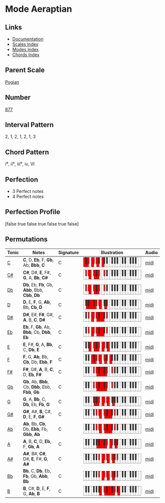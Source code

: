 # Mode Aeraptian

## Links

- [Documentation](README.md)
- [Scales Index](Scales.md)
- [Modes Index](Modes.md)
- [Chords Index](Chords.md)

## Parent Scale

[Pogian](ScalePogian.md)

## Number

[877](https://ianring.com/musictheory/scales/877)

## Interval Pattern

2, 1, 2, 1, 2, 1, 3

## Chord Pattern

i⁰, ii⁰, iii⁰, iv, VI

## Perfection

- 3 Perfect notes
- 4 Perfect notes

## Perfection Profile

[false true false true false true false]

## Permutations

| Tonic | Notes | Signature | Illustration | Audio |
|-------|-------|-----------|--------------|-------|
| [C](ModeCNaturalAeraptian.md) | **C**, D, **Eb**, F, **Gb**, Ab, **Bbb**, **C** | C | ![CNaturalAeraptian](ModeCNaturalAeraptian.png) | [midi](https://github.com/edipermadi/music/blob/main/docs/ModeCNaturalAeraptian.mid?raw=true) |
| [C#](ModeCSharpAeraptian.md) | **C#**, D#, **E**, F#, **G**, A, **Bb**, **C#** | C | ![CSharpAeraptian](ModeCSharpAeraptian.png) | [midi](https://github.com/edipermadi/music/blob/main/docs/ModeCSharpAeraptian.mid?raw=true) |
| [Db](ModeDFlatAeraptian.md) | **Db**, Eb, **Fb**, Gb, **Abb**, Bbb, **Cbb**, **Db** | C | ![DFlatAeraptian](ModeDFlatAeraptian.png) | [midi](https://github.com/edipermadi/music/blob/main/docs/ModeDFlatAeraptian.mid?raw=true) |
| [D](ModeDNaturalAeraptian.md) | **D**, E, **F**, G, **Ab**, Bb, **Cb**, **D** | C | ![DNaturalAeraptian](ModeDNaturalAeraptian.png) | [midi](https://github.com/edipermadi/music/blob/main/docs/ModeDNaturalAeraptian.mid?raw=true) |
| [D#](ModeDSharpAeraptian.md) | **D#**, E#, **F#**, G#, **A**, B, **C**, **D#** | C | ![DSharpAeraptian](ModeDSharpAeraptian.png) | [midi](https://github.com/edipermadi/music/blob/main/docs/ModeDSharpAeraptian.mid?raw=true) |
| [Eb](ModeEFlatAeraptian.md) | **Eb**, F, **Gb**, Ab, **Bbb**, Cb, **Dbb**, **Eb** | C | ![EFlatAeraptian](ModeEFlatAeraptian.png) | [midi](https://github.com/edipermadi/music/blob/main/docs/ModeEFlatAeraptian.mid?raw=true) |
| [E](ModeENaturalAeraptian.md) | **E**, F#, **G**, A, **Bb**, C, **Db**, **E** | C | ![ENaturalAeraptian](ModeENaturalAeraptian.png) | [midi](https://github.com/edipermadi/music/blob/main/docs/ModeENaturalAeraptian.mid?raw=true) |
| [F](ModeFNaturalAeraptian.md) | **F**, G, **Ab**, Bb, **Cb**, Db, **Ebb**, **F** | C | ![FNaturalAeraptian](ModeFNaturalAeraptian.png) | [midi](https://github.com/edipermadi/music/blob/main/docs/ModeFNaturalAeraptian.mid?raw=true) |
| [F#](ModeFSharpAeraptian.md) | **F#**, G#, **A**, B, **C**, D, **Eb**, **F#** | C | ![FSharpAeraptian](ModeFSharpAeraptian.png) | [midi](https://github.com/edipermadi/music/blob/main/docs/ModeFSharpAeraptian.mid?raw=true) |
| [Gb](ModeGFlatAeraptian.md) | **Gb**, Ab, **Bbb**, Cb, **Dbb**, Ebb, **Fbb**, **Gb** | C | ![GFlatAeraptian](ModeGFlatAeraptian.png) | [midi](https://github.com/edipermadi/music/blob/main/docs/ModeGFlatAeraptian.mid?raw=true) |
| [G](ModeGNaturalAeraptian.md) | **G**, A, **Bb**, C, **Db**, Eb, **Fb**, **G** | C | ![GNaturalAeraptian](ModeGNaturalAeraptian.png) | [midi](https://github.com/edipermadi/music/blob/main/docs/ModeGNaturalAeraptian.mid?raw=true) |
| [G#](ModeGSharpAeraptian.md) | **G#**, A#, **B**, C#, **D**, E, **F**, **G#** | C | ![GSharpAeraptian](ModeGSharpAeraptian.png) | [midi](https://github.com/edipermadi/music/blob/main/docs/ModeGSharpAeraptian.mid?raw=true) |
| [Ab](ModeAFlatAeraptian.md) | **Ab**, Bb, **Cb**, Db, **Ebb**, Fb, **Gbb**, **Ab** | C | ![AFlatAeraptian](ModeAFlatAeraptian.png) | [midi](https://github.com/edipermadi/music/blob/main/docs/ModeAFlatAeraptian.mid?raw=true) |
| [A](ModeANaturalAeraptian.md) | **A**, B, **C**, D, **Eb**, F, **Gb**, **A** | C | ![ANaturalAeraptian](ModeANaturalAeraptian.png) | [midi](https://github.com/edipermadi/music/blob/main/docs/ModeANaturalAeraptian.mid?raw=true) |
| [A#](ModeASharpAeraptian.md) | **A#**, B#, **C#**, D#, **E**, F#, **G**, **A#** | C | ![ASharpAeraptian](ModeASharpAeraptian.png) | [midi](https://github.com/edipermadi/music/blob/main/docs/ModeASharpAeraptian.mid?raw=true) |
| [Bb](ModeBFlatAeraptian.md) | **Bb**, C, **Db**, Eb, **Fb**, Gb, **Abb**, **Bb** | C | ![BFlatAeraptian](ModeBFlatAeraptian.png) | [midi](https://github.com/edipermadi/music/blob/main/docs/ModeBFlatAeraptian.mid?raw=true) |
| [B](ModeBNaturalAeraptian.md) | **B**, C#, **D**, E, **F**, G, **Ab**, **B** | C | ![BNaturalAeraptian](ModeBNaturalAeraptian.png) | [midi](https://github.com/edipermadi/music/blob/main/docs/ModeBNaturalAeraptian.mid?raw=true) |
